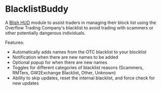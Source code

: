 # BlacklistBuddy
A [Blish HUD](https://blishhud.com/) module to assist traders in managing their block list using the Overflow Trading Company's blacklist to avoid trading with scammers or other potentially dangerous individuals.

Features:
* Automatically adds names from the OTC blacklist to your blocklist
* Notification when there are new names to be added
* Optional popup for when there are new names
* Toggles for different categories of blacklist reasons (Scammers, RMTers, GW2Exchange Blacklist, Other, Unknown)
* Ability to skip updates, reset the internal blacklist, and force check for new updates
